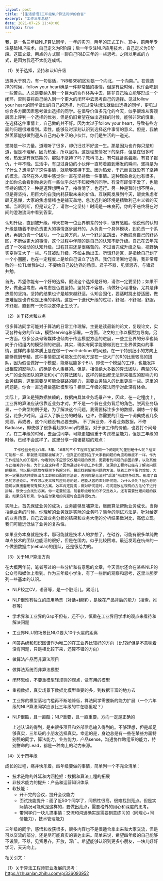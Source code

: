 ```yaml
---
layout: post
title: "[生活感悟]三年级NLP算法同学的自省"
excerpt: "工作三年总结"
date: 2021-07-26 11:40:00
mathjax: true
---
```


我，是一名三年级NLP算法同学，一年的实习，两年的正式工作。其中，前两年专注基础NLP技术，自己定义为R阶段；后一年专注NLP应用技术，自己定义为D阶段。这篇文章，用点的方式聊一聊自己R&D三年的一些思考。之所以用点的方式，是因为我还不太能连成线。

（1）关于选择，坚持和认知升级

选择大于努力。有一句俗话，“NB和SB的区别是一个向北，一个向南。”。在做选择的时候，follow your heart确是一件非常酷的事情，但是有些时候，也许会吃到一些苦头。人总是要纳入到一个巨大的协作体系中去，除非自己独立能够形成一个闭环，否则要将自己纳入到一个更大的闭环中去思考自己的选择。见过follow your heart的同学做出的自己的选择，也见过没啥想法就做出选择的同学，更见过综合多方面因素思考做出选择的同学。在倡导价值多元化的今天，似乎很难从客观层面上评判一个选择的优劣，但是仍旧希望在做出选择的时候，能够非常的慎重。在选择这件事情上，自己做的并不好。因为太过于follow your heart，导致有些方面的问题很难看到。索性，能够及时深刻认识到选择这件事情的意义。但是，我依然羡慕能够做到遵从自己内心生活的小伙伴，你们是生活的一道光。

坚持是一种力量。道理听了很多，却仍旧过不好这一生。那是因为也许你只是知道，但是不理解。因为热爱，所以坚持。这是理想情况下的条件，但是在很多时候，热爱是有保质期的，那就不坚持了吗？教科书上，有勾践卧薪尝胆，有君子报仇，十年不晚。生活中，有见过身边的小伙伴一直苟着直到爆发的瞬间。坚持是为了什么？想清楚了这件事情，就能够坚持下去。因为热爱，于己而言就没有了坚持的概念，虽然在外人眼中感觉你一直在坚持做一件事情。这种现象身边也有很多，比如你总会看到你身边有一些似乎永远不知疲倦的同学。有没有即使不爱了，也能坚持的情况？一种是道理想明白了，拎得清了，也还行。另一种是暂时想不明白，但是得坚持，用巨大的自我内耗获取未来的价值。互联网发展到今天，贩卖焦虑者肆无忌惮，大家的焦虑情绪也是铺天盖地，急功近利的环境是精致利己主义者的天堂。当断则断，但是认定了，请你一定坚持！时间是一味良药，你的不惑终将在时间的澄澈流淌中看到答案。
 
认知升级，直到被升级。昨天在听一位业界前辈的分享，很有感触。他说他的认知升级是随着不断负责更大的事情逐步展开的，从负责一个具体模块，到负责一个系统，再到负责一个团队，一个业务方向。从一个舒适区跳出，不断脱离自己的舒适区，不断做更大的事情，这个过程中伴随的是自己的认知不断升级。自己在去年完成了一次被动的认知升级，过程其实还是很痛苦的。不过当完成升级之后，视野确实变得又大了一些。与其被动升级，不如主动出击。所谓舒适区，是指给自己划了一个小圈圈，也在一定程度上是给自己设立了边界。我仍旧清晰地记得，我非常尊敬的一位TL给我讲过，不要给自己设边界的场景。君子不器，见贤思齐，与诸君共勉。
 
首先，希望你能有一个好的选择，假设这个选择是好的，请你一定要坚持；如果不好，做全盘考虑，再考虑是否要坚持。坚持并不容易，请做好心理准备，尤其是非热爱的坚持。坚持的结果也许是越来越舒适，认知会固化，要适时跳出舒适圈，做更难但是也许也是正确的事情。这是一个迭代升级的过程，舒服，不舒服，舒服，不舒服，直到有一天你决定停止生长了。

（2）关于技术和业务

很多算法同学可能对于算法的日常工作理解，主要是读最新的论文，复现论文，实现各种有效的Trick，模型serving和部署。一方面，论文的工作以模型为导向，另一方面，很多公众号等媒体也倾向于传达模型方面的进展，一些工业界的分享也倾向于介绍组内的模型侧的进展。其实，确实有同学能够做到在工业界做类似的事情，这样的事情本质上是在做一个well-defined的问题，在一个特别细小的方向上能够做到专精。这种事情更加可能发生的地方是在一些大厂的R的比重较高的团队，因为假设做好一个模型，能够赋能多个BU，即使一个模型的工作，也能发挥出相应的影响力，的确是令人羡慕的。但是，相信绝大多数的算法团队，典型的以大厂的业务团队的算法和小厂的算法团队，这样的输出都无法带来相应的影响力和业务结果，这里需要尽可能全链路的能力，需要业务输入的比重更高一些。这里的问题是，你会一直选择做基础模型吗？相信二年级的算法同学对此深有体会。

实际上，算法是强数据依赖的，数据由具体业务场景产生，因此，在一定程度上，工业界的算法应该很靠近业务才对，并不是一个躲在业务背后的角色。脱离业务场景，一个典型的例子是，为了解决这个问题，我需要标注多少的数据，训练一个模型，花多少时间。当深入了解业务的时候，也许，你需要的只是一个词典或者几条规则，再或者，这个问题没有必要去解。
        不了解业务，不看业务数据，不修Badcase，即使做了很多看起来fancy的模型，对于该工作的价值，也要打个问号了。在二年级的时候，去面试同学，可能更加偏重于考虑模型能力，但是三年级的时候，已经不会这样了。这里分享一段诸葛越的观点：

```
    工作经验分别为1年、5年、10年的三个工程师在解决同一个问题时的差别是什么呢？结果可能都一样，那就是问题都被解决了，但真正的差别在于大家看问题的角度和维度不一样。作为工作经验久的工程师，你看到的不应该仅仅是问题的表面，更要看到问题的前因后果，以及其他与此相关的事情。为什么会这样呢？因为通过多年的工作积累，资深的工程师已经有了解决问题的框架，可以把问题放在框架下拆解分析，最后找到解决问题的方法。随着工作年限的增加，大家一定要总结并提炼出与工龄相匹配的方法论，否则你是无法对“后浪”形成竞争优势。形成了自己的方法论后，不仅可以更高效的应对老问题，还能从容的面对新问题。为什么会呢？因为老问题可以直接套用现有解决方案，效率肯定提高；面对新问题时，将问题放在现有的方法论下进行拆解，很快也会找到方案。你一定要知道，随着职级增加的不仅是收入，还有需要处理问题的数量。如果没有积累，你在应付激增的问题时会显得很吃力。
```

实际上，首先保证业务的成功，业务能够反哺算法，继而算法帮助业务成长。当你拒绝业务的时候，你理解的业务就是实际的业务吗？简单的测试方法是，针对给定的业务场景，自己去做业务分析的结果和业务大佬的分析结果做对比，高低立现。我们可能远低估了业务的复杂性。

如果业务本身就是技术，那可能就是技术人的梦想了。在硅谷，可能有很多单纯做单点技术的团队也能活的很好，但是在国内，似乎比较困难。最近发现在杭州的一个做图数据库(nebular)的团队，还是很给力的。


（3）关于NLP算法方向

在大概两年前，笔者写过的一些分析和有意思的文章，今天偶尔还会在某些NLP的公众号和媒体上看到。作为三年级小学生，有了一些新的观察和思考，这里斗胆罗列一些基本的认识。

+ NLP较之CV，语音等，是一个脏活儿，累活儿
+ NLP很难有独立的应用场景（对话+翻译），是躲在产品背后的能力（搜索，推荐等）
+ 学术界和工业界的Gap不但有，还不小，慎重在工业界用学术的观点来看待和解决问题
+ 工业界NLU的场景比NLG要大10个火星的距离
+ 问答系统和知识图谱作为唯二的在工业界比较好的方向（比较好但是不意味着没有问题，只是相比较下来，还算不错的方向）
+ 做算法产品而非算法项目
+ 做算法系统而非算法模型
+ 闭环思维，不要重模型轻规则的观点，做有用的模型
+ 重视数据，真实场景下数据比模型重要的多，到数据丰富的地方去
+ 工业界的模型落地门槛再不断地降低，算法同学需要新的能力扩展（一个六年级的NLP算法同学应该比三年级的牛在哪里呢？）
+ NLP很酷，且一直酷；NLP重要，且一直重要，方向一定是正确的

    上述认识的得到，是由很多项目和外部信息输入得到的。不够理想，但是却足够真实，三年级的小朋友选择真实。幸运的是，身边总是有一些在某些方面特别强的同学，算法能力，业务能力，产品sense，沟通协作跨组织的能力，特别拼命的Lead，都是一种向上的动力来源。

（4）关于四年级

成长的过程，痛并快乐着。四年级要做的事情，简单列一个不完全清单：

+ 技术链路的外延和内涵挖掘：数据和算法工程的拓展
+ 非技术能力的提升：产品和运营知识体系
+ 软技能：
	+ 开不完的会议，提升会议能力
	+ 面试技能提升：面了近50个同学了，同质性很高，很难找到亮点。但是实际情况可能就是这样的，要做出亮点，需要格外的用心和深度的思考。
	+ 带同学们一块儿搞事情：交流和沟通确实是需要刻意练习的（同理心+同情能力），技术管理能力

三年级的同学，感悟和收获很多，很多内容也不是很适合拿出来和大家交流，但是可以交流的部分，还是尽可能真实的表达出来。简单来说，希望四年级的自己能够不设限，不器，见贤思齐，开放，深广。希望能够认识到更多小朋友，一块儿好好学习，天天向上。

相关引文：

（1）关于算法工程师职业发展的思考：https://zhuanlan.zhihu.com/p/336093952